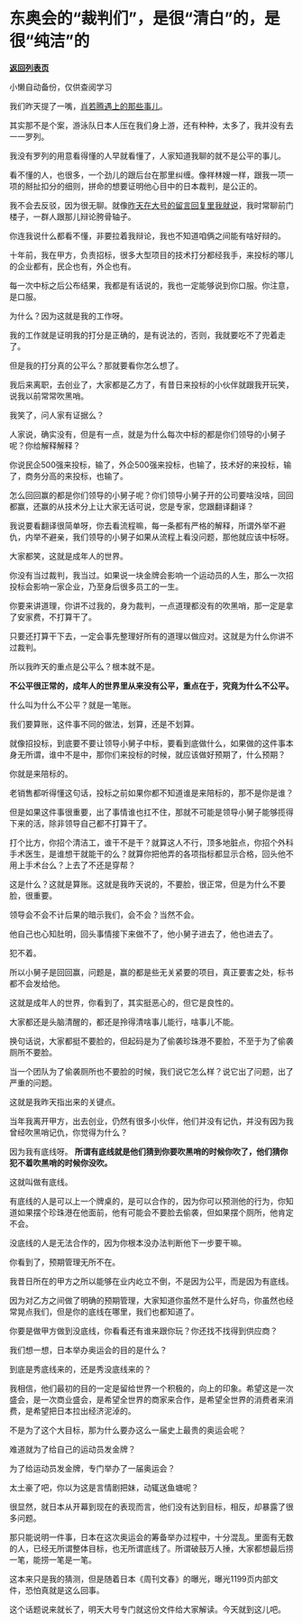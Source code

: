 # 东奥会的“裁判们”，是很“清白”的，是很“纯洁”的

[**返回列表页**](/gzh/记忆承载3)

小懒自动备份，仅供查阅学习

我们昨天提了一嘴，[肖若腾遇上的那些事儿](http://mp.weixin.qq.com/s?__biz=MzU3NDc5Nzc0NQ==&mid=2247505579&idx=1&sn=ebd2fce33a991a72f83d7f416de1cf89&chksm=fd2e7475ca59fd63011cc0e031ed452c60abec1543de08e54b35e9a00183f9c10ac88951c89f&scene=21#wechat_redirect)。

  

其实那不是个案，游泳队日本人压在我们身上游，还有种种，太多了，我并没有去一一罗列。

  

我没有罗列的用意看得懂的人早就看懂了，人家知道我聊的就不是公平的事儿。

  

看不懂的人，也很多，一个劲儿的跟后台在那里纠缠。像祥林嫂一样，跟我一项一项的掰扯扣分的细则，拼命的想要证明他心目中的日本裁判，是公正的。

  

我不会去反驳，因为很无聊。就像[昨天在大号的留言回复里我就说](http://mp.weixin.qq.com/s?__biz=MzU0MjYwNDU2Mw==&mid=2247500195&idx=1&sn=ac94a6412187f24349d974bdb81fe487&chksm=fb1aaddfcc6d24c999c7ff371ca640c0651a5793b030d370f7cf1ff5e1c6014c9821321866fa&scene=21#wechat_redirect)，我时常聊前门楼子，一群人跟那儿辩论胯骨轴子。

  

你连我说什么都看不懂，非要拉着我辩论，我也不知道咱俩之间能有啥好辩的。  

  

十年前，我在甲方，负责招标，很多大型项目的技术打分都经我手，来投标的哪儿的企业都有，民企也有，外企也有。  

  

每一次中标之后公布结果，我都是有话说的，我也一定能够说到你口服。你注意，是口服。

  

为什么？因为这就是我的工作呀。

  

我的工作就是证明我的打分是正确的，是有说法的，否则，我就要吃不了兜着走了。

  

但是我的打分真的公平么？那就要看你怎么想了。

  

  

我后来离职，去创业了，大家都是乙方了，有昔日来投标的小伙伴就跟我开玩笑，说我以前常常吹黑哨。

  

我笑了，问人家有证据么？  

  

人家说，确实没有，但是有一点，就是为什么每次中标的都是你们领导的小舅子呢？你给解释解释？

  

你说民企500强来投标，输了，外企500强来投标，也输了，技术好的来投标，输了，商务分高的来投标，也输了。  

  

怎么回回赢的都是你们领导的小舅子呢？你们领导小舅子开的公司要啥没啥，回回都赢，还赢的从技术分上让大家无话可说，您是专家，您跟翻译翻译？

  

我说要看翻译很简单呀，你去看流程嘛，每一条都有严格的解释，所谓外举不避仇，内举不避亲，我们领导的小舅子如果从流程上看没问题，那他就应该中标呀。  

  

大家都笑，这就是成年人的世界。  

  

你没有当过裁判，我当过。如果说一块金牌会影响一个运动员的人生，那么一次招投标会影响一家企业，乃至身后很多员工的一生。  

  

你要来讲道理，你讲不过我的，身为裁判，一点道理都没有的吹黑哨，那一定是拿了安家费，不打算干了。  

  

只要还打算干下去，一定会事先整理好所有的道理以做应对。这就是为什么你讲不过裁判。

  

所以我昨天的重点是公平么？根本就不是。

  

 **不公平很正常的，成年人的世界里从来没有公平，重点在于，究竟为什么不公平。**

  

什么叫为什么不公平？就是一笔账。  

  

我们要算账，这件事不同的做法，划算，还是不划算。  

  

就像招投标，到底要不要让领导小舅子中标，要看到底做什么，如果做的这件事本身无所谓，谁中不是中，那你们来投标的时候，就应该做好预期了，什么预期？  

  

你就是来陪标的。

  

老销售都听得懂这句话，投标之前如果你都不知道谁是来陪标的，那不是你是谁？

  

但是如果这件事很重要，出了事情谁也扛不住，那就不可能是领导小舅子能够揽得下来的活，除非领导自己都不打算干了。  

  

打个比方，你招个清洁工，谁干不是干？就算这人不行，顶多地脏点，你招个外科手术医生，是谁想干就能干的么？就算你把他弄的各项指标都显示合格，回头他不用上手术台么？上去了不还是穿帮？  

  

这是什么？这就是算账。这就是我昨天说的，不要脸，很正常，但是为什么不要脸，很重要。

  

领导会不会不计后果的暗示我们，会不会？当然不会。

  

他自己也心知肚明，回头事情接下来做不了，他小舅子进去了，他也进去了。

  

犯不着。

  

所以小舅子是回回赢，问题是，赢的都是些无关紧要的项目，真正要害之处，标书都不会发给他。

  

这就是成年人的世界，你看到了，其实挺恶心的，但它是良性的。

  

大家都还是头脑清醒的，都还是拎得清啥事儿能行，啥事儿不能。

  

换句话说，大家都挺不要脸的，但起码是为了偷袭珍珠港不要脸，不至于为了偷袭厕所不要脸。

  

当一个团队为了偷袭厕所也不要脸的时候，我们说它怎么样？说它出了问题，出了严重的问题。

  

这就是我昨天指出来的关键点。

  

当年我离开甲方，出去创业，仍然有很多小伙伴，他们并没有记仇，并没有因为我曾经吹黑哨记仇，你觉得为什么？

  

因为我有底线呀。 **所谓有底线就是他们猜到你要吹黑哨的时候你吹了，他们猜你犯不着吹黑哨的时候你没吹。**

  

这就叫做有底线。

  

有底线的人是可以上一个牌桌的，是可以合作的，因为你可以预测他的行为，你知道如果摆个珍珠港在他面前，他有可能会不要脸去偷袭，但如果摆个厕所，他肯定不会。

  

没底线的人是无法合作的，因为你根本没办法判断他下一步要干嘛。

  

你看到了，预期管理无所不在。

  

我昔日所在的甲方之所以能够在业内屹立不倒，不是因为公平，而是因为有底线。

  

因为对乙方之间做了明确的预期管理，大家知道你虽然不是什么好鸟，你虽然也经常晃点我们，但是你的底线在哪里，我们也都知道了。

  

你要是做甲方做到没底线，你看看还有谁来跟你玩？你还找不找得到供应商？

  

我们想一想，日本举办奥运会的目的是什么？  

  

到底是秀底线来的，还是秀没底线来的？

  

我相信，他们最初的目的一定是留给世界一个积极的，向上的印象。希望这是一次盛会，是一次商业盛会，是希望全世界的商家来合作，是希望全世界的消费者来消费，是希望把日本拉出经济泥淖的。

  

不是为了这个大目标，那为什么要办这么一届史上最贵的奥运会呢？  

  

难道就为了给自己的运动员发金牌？  

  

为了给运动员发金牌，专门举办了一届奥运会？  

  

太土豪了吧，你以为这是言情剧把妹，动辄送鱼塘呢？  

  

很显然，就日本从开幕到现在的表现而言，他们没有达到目标，相反，却暴露了很多问题。  

  

那只能说明一件事，日本在这次奥运会的筹备举办过程中，十分混乱。里面有无数的人，已经无所谓整体目标，也无所谓底线了。所谓破鼓万人捶，大家都想最后捞一笔，能捞一笔是一笔。  

  

这本来只是我的猜测，但是随着日本《周刊文春》的曝光，曝光1199页内部文件，恐怕真就是这么回事。

  

这个话题说来就长了，明天大号专门就这份文件给大家解读。今天就到这儿吧。

